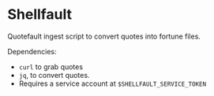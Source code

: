 # Shellfault

Quotefault ingest script to convert quotes into fortune files.


Dependencies:
* `curl` to grab quotes
* `jq`, to convert quotes.
* Requires a service account at `$SHELLFAULT_SERVICE_TOKEN`
